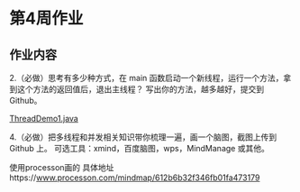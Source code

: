 # 第4周作业


## 作业内容


2.（必做）思考有多少种方式，在 main 函数启动一个新线程，运行一个方法，拿到这个方法的返回值后，退出主线程？
写出你的方法，越多越好，提交到 Github。

[ThreadDemo1.java](./ThreadDemo1.java)


4.（必做）把多线程和并发相关知识带你梳理一遍，画一个脑图，截图上传到 Github 上。
可选工具：xmind，百度脑图，wps，MindManage 或其他。

使用processon画的
具体地址https://www.processon.com/mindmap/612b6b32f346fb01fa473179
